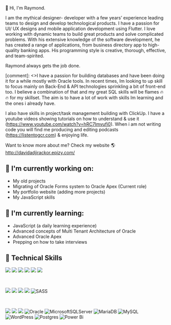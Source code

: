 👋 Hi, I'm Raymond. 

I am the mythical designer- developer with a few years’ experience leading teams to design and develop technological products.
I have a passion for UI/ UX designs and mobile application development using Flutter. I love working with dynamic teams to 
build great products and solve complicated problems. With his extensive knowledge of the software development, he has created 
a range of applications, from business directory app to high-quality banking apps. His programming style is creative, thorough, 
effective, and team-spirited.

Raymond always gets the job done.

[comment]: <>I have a passion for building databases and have been doing it for a while mostly with Oracle tools. In recent times, Im looking to up skill to
focus mainly on Back-End & API technologies sprinkling a bit of front-end too. I believe a combination of that and my great SQL skills will be flames 🔥🔥 for my skillset. The aim is to have a lot of work with skills Im learning and the ones i already have. 

I also have skills in project/task management building with ClickUp. I have a youtube videos showing tutorials on how to understand & use it (https://www.youtube.com/watch?v=hRC7Imvufi0). When i am not writing code you will find me producing and editing podcasts (https://listentogcr.com) & enjoying life.

Want to know more about me? Check my website 🌎
http://davidadjirackor.epizy.com/

## 🔭 I'm currently working on:

- My old projects
- Migrating of Oracle Forms system to Oracle Apex (Current role) 
- My portfolio website (adding more projects) 
- My JavaScript skills

## 🌱 I'm currently learning:

- JavaScript (a daily learning experience)
- Advanced concepts of Multi Tenant Architecture of Oracle
- Advanced Oracle Apex
- Prepping on how to take interviews

## 💼 Technical Skills

![](https://img.shields.io/badge/Code-React-informational?style=flat&logo=react&color=61DAFB)
![](https://img.shields.io/badge/Code-JavaScript-informational?style=flat&logo=JavaScript&color=F7DF1E)
![](https://img.shields.io/badge/Code-PL/SQL-informational?style=flat&logo=TypeScript&color=F7DF1E)
![](https://img.shields.io/badge/Code-SQL-informational?style=flat&logo=Ruby&color=CC342D)
![](https://img.shields.io/badge/Code-HTML5-informational?style=flat&logo=HTML5&color=E34F26)
![](https://img.shields.io/badge/Code-PHP-informational?style=flat&logo=PostgreSQL&color=336791)

</br>

![](https://img.shields.io/badge/Style-Bootstrap-informational?style=flat&logo=Bootstrap&color=7952B3)
![](https://img.shields.io/badge/Style-TailwindCSS-informational?style=flat&logo=tailwindcss&color=7952B3)
![](https://img.shields.io/badge/Style-CSS3-informational?style=flat&logo=CSS3&color=1572B6)
![](https://img.shields.io/badge/Style-styled--components-informational?style=flat&logo=styled-components&color=DB7093)
![SASS](https://img.shields.io/badge/SASS-hotpink.svg?style=for-the-badge&logo=SASS&logoColor=white)

</br>

![](https://img.shields.io/badge/Tools-NPM-informational?style=flat&logo=NPM&color=CB3837)
![](https://img.shields.io/badge/Tools-Git-informational?style=flat&logo=Git&color=F05032)
![](https://img.shields.io/badge/Tools-GitHub-informational?style=flat&logo=GitHub&color=181717)
![Oracle](https://img.shields.io/badge/Oracle-F80000?style=for-the-badge&logo=oracle&logoColor=white)
![MicrosoftSQLServer](https://img.shields.io/badge/Microsoft%20SQL%20Sever-CC2927?style=for-the-badge&logo=microsoft%20sql%20server&logoColor=white)
![MariaDB](https://img.shields.io/badge/MariaDB-003545?style=for-the-badge&logo=mariadb&logoColor=white)
![MySQL](https://img.shields.io/badge/mysql-%2300f.svg?style=for-the-badge&logo=mysql&logoColor=white)
![WordPress](https://img.shields.io/badge/WordPress-%23117AC9.svg?style=for-the-badge&logo=WordPress&logoColor=white)
![Postgres](https://img.shields.io/badge/postgres-%23316192.svg?style=for-the-badge&logo=postgresql&logoColor=white)
![Power Bi](https://img.shields.io/badge/power_bi-F2C811?style=for-the-badge&logo=powerbi&logoColor=black)



<!---
davidadjirackor/davidadjirackor is a ✨ special ✨ repository because its `README.md` (this file) appears on your GitHub profile.
You can click the Preview link to take a look at your changes.
--->
